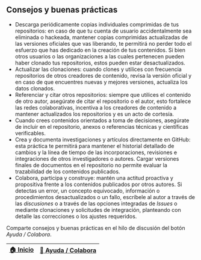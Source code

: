 ## Consejos y buenas prácticas

* Descarga periódicamente copias individuales comprimidas de tus repositorios: en caso de que tu cuenta de usuario accidentalmente sea eliminada o hackeada, mantener copias comprimidas actualizadas de las versiones oficiales que vas liberando, te permitirá no perder todo el esfuerzo que has dedicado en la creación de tus contenidos. Si bien otros usuarios o las organizaciones a las cuales pertenecen pueden haber clonado tus repositorios, estos pueden estar desactualizados.
* Actualizar las clonaciones: cuando clones y utilices con frecuencia repositorios de otros creadores de contenido, revisa la versión oficial y en caso de que encuentres nuevas y mejores versiones, actualiza los datos clonados.
* Referenciar y citar otros repositorios: siempre que utilices el contenido de otro autor, asegúrate de citar el repositorio o el autor, esto fortalece las redes colaborativas, incentiva a los creadores de contenido a mantener actualizados los repositorios y es un acto de cortesía.
* Cuando crees contenidos orientados a toma de decisiones, asegúrate de incluir en el repositorio, anexos o referencias técnicas y científicas verificables.
* Crea y documenta investigaciones y artículos directamente en GitHub: esta práctica te permitirá para mantener el historial detallado de cambios y la línea de tiempo de las incorporaciones, revisiones e integraciones de otros investigadores o autores. Cargar versiones finales de documentos en el repositorio no permite evaluar la trazabilidad de los contenidos publicados.
* Colabora, participa y construye: mantén una actitud proactiva y propositiva frente a los contenidos publicados por otros autores. Si detectas un error, un concepto equivocado, información o procedimientos desactualizados o un fallo, escríbele al autor a través de las _discusiones_ o a través de las opciones integradas de _Issues_ o mediante clonaciones y solicitudes de integración, planteando con detalle las correcciones o los ajustes requeridos.

Comparte consejos y buenas prácticas en el hilo de discusión del botón _Ayuda / Colabora_.

| [:house: Inicio](https://github.com/rcfdtools/R.TeachingResearchGuide/wiki) | [:beginner: Ayuda / Colabora](https://github.com/rcfdtools/R.TeachingResearchGuide/discussions/8) |
|-----------------------------------------------------------------------------|----------------------------------------------------------------------------------------------------|